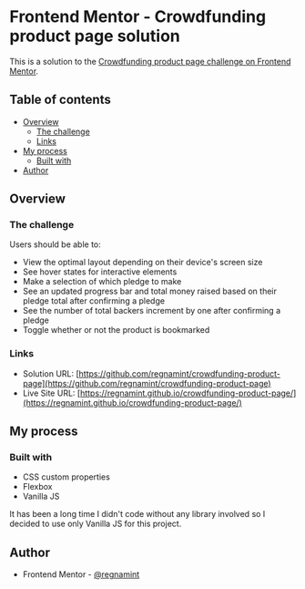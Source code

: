 # Frontend Mentor - Crowdfunding product page solution

This is a solution to the [Crowdfunding product page challenge on Frontend Mentor](https://www.frontendmentor.io/challenges/crowdfunding-product-page-7uvcZe7ZR). 

## Table of contents

- [Overview](#overview)
  - [The challenge](#the-challenge)
  - [Links](#links)
- [My process](#my-process)
  - [Built with](#built-with)
- [Author](#author)

## Overview

### The challenge

Users should be able to:

- View the optimal layout depending on their device's screen size
- See hover states for interactive elements
- Make a selection of which pledge to make
- See an updated progress bar and total money raised based on their pledge total after confirming a pledge
- See the number of total backers increment by one after confirming a pledge
- Toggle whether or not the product is bookmarked

### Links

- Solution URL: [https://github.com/regnamint/crowdfunding-product-page](https://github.com/regnamint/crowdfunding-product-page)
- Live Site URL: [https://regnamint.github.io/crowdfunding-product-page/](https://regnamint.github.io/crowdfunding-product-page/)

## My process

### Built with

- CSS custom properties
- Flexbox
- Vanilla JS

It has been a long time I didn't code without any library involved so I decided to use only Vanilla JS for this project.

## Author

- Frontend Mentor - [@regnamint](https://www.frontendmentor.io/profile/regnamint)
